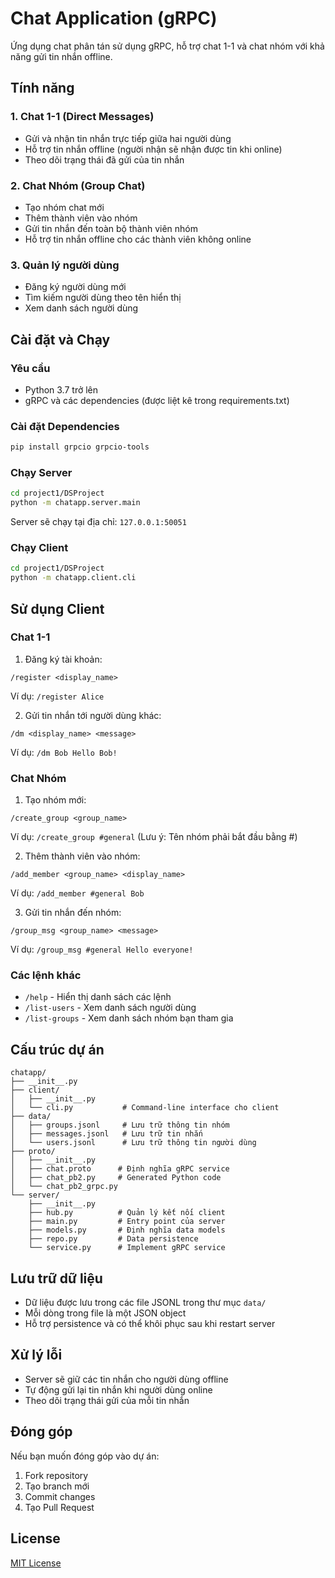 # Chat Application (gRPC)

Ứng dụng chat phân tán sử dụng gRPC, hỗ trợ chat 1-1 và chat nhóm với khả năng gửi tin nhắn offline.

## Tính năng

### 1. Chat 1-1 (Direct Messages)
- Gửi và nhận tin nhắn trực tiếp giữa hai người dùng
- Hỗ trợ tin nhắn offline (người nhận sẽ nhận được tin khi online)
- Theo dõi trạng thái đã gửi của tin nhắn

### 2. Chat Nhóm (Group Chat)
- Tạo nhóm chat mới
- Thêm thành viên vào nhóm
- Gửi tin nhắn đến toàn bộ thành viên nhóm
- Hỗ trợ tin nhắn offline cho các thành viên không online

### 3. Quản lý người dùng
- Đăng ký người dùng mới
- Tìm kiếm người dùng theo tên hiển thị
- Xem danh sách người dùng

## Cài đặt và Chạy

### Yêu cầu
- Python 3.7 trở lên
- gRPC và các dependencies (được liệt kê trong requirements.txt)

### Cài đặt Dependencies
```bash
pip install grpcio grpcio-tools
```

### Chạy Server
```bash
cd project1/DSProject
python -m chatapp.server.main
```
Server sẽ chạy tại địa chỉ: `127.0.0.1:50051`

### Chạy Client
```bash
cd project1/DSProject
python -m chatapp.client.cli
```

## Sử dụng Client

### Chat 1-1
1. Đăng ký tài khoản:
```
/register <display_name>
```
Ví dụ: `/register Alice`

2. Gửi tin nhắn tới người dùng khác:
```
/dm <display_name> <message>
```
Ví dụ: `/dm Bob Hello Bob!`

### Chat Nhóm
1. Tạo nhóm mới:
```
/create_group <group_name>
```
Ví dụ: `/create_group #general`
(Lưu ý: Tên nhóm phải bắt đầu bằng #)

2. Thêm thành viên vào nhóm:
```
/add_member <group_name> <display_name>
```
Ví dụ: `/add_member #general Bob`

3. Gửi tin nhắn đến nhóm:
```
/group_msg <group_name> <message>
```
Ví dụ: `/group_msg #general Hello everyone!`

### Các lệnh khác
- `/help` - Hiển thị danh sách các lệnh
- `/list-users` - Xem danh sách người dùng
- `/list-groups` - Xem danh sách nhóm bạn tham gia

## Cấu trúc dự án
```
chatapp/
├── __init__.py
├── client/
│   ├── __init__.py
│   └── cli.py           # Command-line interface cho client
├── data/
│   ├── groups.jsonl     # Lưu trữ thông tin nhóm
│   ├── messages.jsonl   # Lưu trữ tin nhắn
│   └── users.jsonl      # Lưu trữ thông tin người dùng
├── proto/
│   ├── __init__.py
│   ├── chat.proto      # Định nghĩa gRPC service
│   ├── chat_pb2.py     # Generated Python code
│   └── chat_pb2_grpc.py
└── server/
    ├── __init__.py
    ├── hub.py          # Quản lý kết nối client
    ├── main.py         # Entry point của server
    ├── models.py       # Định nghĩa data models
    ├── repo.py         # Data persistence
    └── service.py      # Implement gRPC service
```

## Lưu trữ dữ liệu
- Dữ liệu được lưu trong các file JSONL trong thư mục `data/`
- Mỗi dòng trong file là một JSON object
- Hỗ trợ persistence và có thể khôi phục sau khi restart server

## Xử lý lỗi
- Server sẽ giữ các tin nhắn cho người dùng offline
- Tự động gửi lại tin nhắn khi người dùng online
- Theo dõi trạng thái gửi của mỗi tin nhắn

## Đóng góp
Nếu bạn muốn đóng góp vào dự án:
1. Fork repository
2. Tạo branch mới
3. Commit changes
4. Tạo Pull Request

## License
[MIT License](LICENSE)
